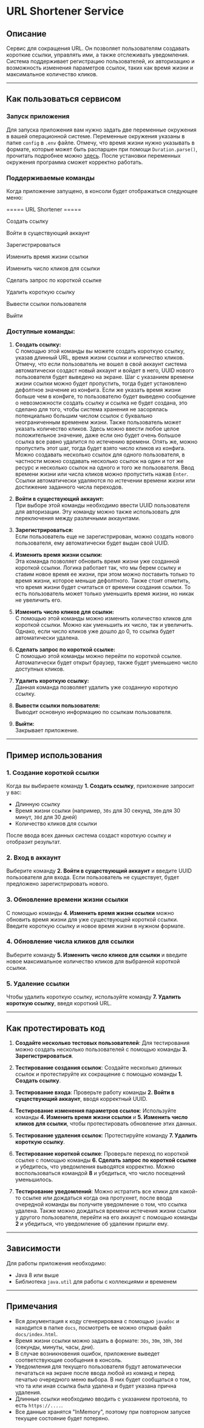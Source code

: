 # URL Shortener Service

## Описание

Сервис для сокращения URL. Он позволяет пользователям создавать короткие ссылки, управлять ими, а также отслеживать уведомления. Система поддерживает регистрацию пользователей, их авторизацию и возможность изменения параметров ссылок, таких как время жизни и максимальное количество кликов.

---

## Как пользоваться сервисом

### Запуск приложения

Для запуска приложения вам нужно задать две переменные окружения в вашей операционной системе. Переменные окружения указаны в папке ```config``` в ```.env``` файле. Отмечу, что время жизни нужно указывать в формате,
которые может быть распаршен при помощи ```Duration.parse()```, прочитать подробнее можно [здесь](https://docs.oracle.com/en/java/javase/17/docs/api/java.base/java/time/Duration.html#parse(java.lang.CharSequence)).
После установки переменных окружения программа сможет корректно работать. 

### Поддерживаемые команды

Когда приложение запущено, в консоли будет отображаться следующее меню:

===== URL Shortener =====

Создать ссылку

Войти в существующий аккаунт

Зарегистрироваться

Изменить время жизни ссылки

Изменить число кликов для ссылки

Сделать запрос по короткой ссылке

Удалить короткую ссылку

Вывести ссылки пользователя

Выйти 

### Доступные команды:

1. **Создать ссылку:**  
   С помощью этой команды вы можете создать короткую ссылку, указав длинный URL, время жизни ссылки и количество кликов.
   Отмечу, что если пользователь не вошел в свой аккаунт система автоматически создаст новый аккаунт и войдет в него, UUID нового пользователя будет выведено на экране.
   Шаг с указанием времени жизни ссылки можно будет пропустить, тогда будет установлено дефолтное значение из конфига. Если же указать время жизни больше чем в конфиге, то
   пользователю будет выведено сообщение о невозможности создать ссылку и ссылка не будет создана, это сделано для того, чтобы система хранения не засорялась потенциально большим 
   числом ссылок с буквально неограниченным временем жизни.
   Также пользователь может указать количество кликов. Здесь можно ввести любое целое положительное значение, даже если оно будет очень большое ссылка все равно удалится
   по истечению времени. Опять же, можно пропустить этот шаг, тогда будет взято число кликов из конфига.
   Можно создавать несколько ссылок для одного пользователя, в частности можно создавать несколько ссылок на один и тот же ресурс и несколько ссылок на одного и того же пользователя.
   Ввод времени жизни или числа кликов можно пропустить нажав ```Enter```.
   Ссылки автоматически удаляются по истечении времени жизни или достижение заданного числа переходов.

2. **Войти в существующий аккаунт:**  
   При выборе этой команды необходимо ввести UUID пользователя для авторизации. Эту команду можно также использовать для переключения между различными аккаунтами.

3. **Зарегистрироваться:**  
   Если пользователь еще не зарегистрирован, можно создать нового пользователя, ему автоматически будет выдан свой UUID.

4. **Изменить время жизни ссылки:**  
   Эта команда позволяет обновить время жизни уже созданной короткой ссылки. 
   Логика работает так, что мы берем ссылку и ставим новое время ее жизни, при этом можно поставить только то время жизни, которое меньше дефолтного. Также стоит отметить,
   что время жизни будет считаться от времени создания ссылки. То есть пользователь может только уменьшить время жизни, но никак не увеличить его.

5. **Изменить число кликов для ссылки:**  
   С помощью этой команды можно изменить количество кликов для короткой ссылки. Можно как уменьшить их число, так и увеличить. 
   Однако, если число кликов уже дошло до 0, то ссылка будет автоматически удалена.

6. **Сделать запрос по короткой ссылке:**  
   С помощью этой команды можно перейти по короткой ссылке. Автоматически будет открыт браузер, также будет уменьшено число доступных кликов.

7. **Удалить короткую ссылку:**  
   Данная команда позволяет удалить уже созданную короткую ссылку.

8. **Вывести ссылки пользователя:**  
   Выводит основную информацию по ссылкам пользователя.

9. **Выйти:**  
   Закрывает приложение.

---

## Пример использования

### 1. Создание короткой ссылки

Когда вы выбираете команду **1. Создать ссылку**, приложение запросит у вас:

- Длинную ссылку
- Время жизни ссылки (например, `30s` для 30 секунд, `30m` для 30 минут, `30d` для 30 дней)
- Количество кликов для ссылки

После ввода всех данных система создаст короткую ссылку и отобразит результат.

### 2. Вход в аккаунт

Выберите команду **2. Войти в существующий аккаунт** и введите UUID пользователя для входа. Если пользователь не существует, будет предложено зарегистрировать нового.

### 3. Обновление времени жизни ссылки

С помощью команды **4. Изменить время жизни ссылки** можно обновить время жизни для уже существующей короткой ссылки. Введите короткую ссылку и новое время жизни в нужном формате.

### 4. Обновление числа кликов для ссылки

Выберите команду **5. Изменить число кликов для ссылки** и введите новое максимальное количество кликов для выбранной короткой ссылки.

### 5. Удаление ссылки

Чтобы удалить короткую ссылку, используйте команду **7. Удалить короткую ссылку**, введя короткий URL.

---

## Как протестировать код

1. **Создайте несколько тестовых пользователей**: Для тестирования можно создать несколько пользователей с помощью команды **3. Зарегистрироваться**.

2. **Тестирование создания ссылок**: Создайте несколько длинных ссылок и протестируйте их сокращение с помощью команды **1. Создать ссылку**.

3. **Тестирование входа**: Проверьте работу команды **2. Войти в существующий аккаунт**, вводя корректный UUID.

4. **Тестирование изменения параметров ссылок**: Используйте команды **4. Изменить время жизни ссылки** и **5. Изменить число кликов для ссылки**, чтобы протестировать обновление этих данных.

5. **Тестирование удаления ссылок**: Протестируйте команду **7. Удалить короткую ссылку**.

6. **Тестирование короткой ссылке**: Проверьте переход по короткой ссылке с помощью команды **6. Сделать запрос по короткой ссылке** и убедитесь, что уведомления выводятся корректно. Можно воспользоваться командой **8** и убедиться, что число посещений уменьшилось.
7. **Тестирование уведомлений**: Можно истратить все клики для какой-то ссылке или дождаться когда она протухнет, после ввода очередной команды вы получите уведомление о том, что ссылка удалена. 
Также можно дождаться времени истечения жизни ссылки у другого пользователя, перейти на его аккаунт с помощью команды **2** и убедиться, что уведомление об удалении пришли ему.

---

## Зависимости

Для работы приложения необходимо:

- Java 8 или выше
- Библиотека `java.util` для работы с коллекциями и временем

---

## Примечания

- Вся документация к коду сгенерирована с помощью ```javadoc``` и находится в папке ```docs```, посмотреть ее можно открыв файл ```docs/index.html```.
- Время жизни ссылки можно задать в формате: `30s`, `30m`, `30h`, `30d` (секунды, минуты, часы, дни).
- В случае возникновения ошибок, приложение выведет соответствующие сообщения в консоль.
- Уведомления для текущего пользователя будут автоматически печататься на экране после ввода любой из команд и перед печатью очередного меню выбора. В них будет сообщаться о том, что та или иная ссылка была удалена и будет указана прична удаления.
- Длинные ссылки необходимо вводить с указанием протокола, то есть ```https://....```.
- Все данные хранятся "InMemory", поэтому при повторном запуске текущее состояние будет потеряно.